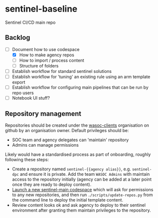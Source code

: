 # sentinel-baseline
Sentinel CI/CD main repo

## Backlog

- [ ] Document how to use codespace
  - [x] How to make agency repos
  - [ ] How to import / process content
  - [ ] Structure of folders
- [ ] Establish workflow for standard sentinel solutions
- [ ] Establish workflow for 'tuning' an existing rule using an arm template export
- [ ] Establish workflow for configuring main pipelines that can be run by repo users
- [ ] Notebook UI stuff?

## Repository management

Repositories should be created under the [wasoc-clients](https://github.com/orgs/wasoc-clients/repositories) organisation on github by an organisation owner. Default privileges should be:

- SOC team and agency delegates can 'maintain' repository
- Admins can manage permissions

Likely would have a standardised process as part of onboarding, roughly following these steps:

- Create a repository named `sentinel-{{agency alias}}`, e.g. `sentinel-dpc` and ensure it is private. Add the team `WASOC Admins` with maintain access to the repository initially (agency can be added at a later point once they are ready to deploy content).
- [Launch a new sentinel-main codespace](https://codespaces.new/wasoc-clients/sentinel-main) which will ask for permissions to any new repositories, and then run `./scripts/update-repos.py` from the command line to deploy the initial template content.
- Review content looks ok and ask agency to deploy to their sentinel environment after granting them maintain privileges to the repository. 

